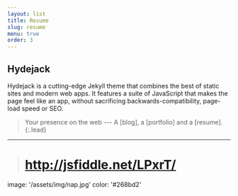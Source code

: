 ```yaml
---
layout: list
title: Resume
slug: resume
menu: true
order: 3
---
```


## Hydejack
Hydejack is a cutting-edge Jekyll theme that combines the best of static sites and modern web apps. It features a suite of JavaScript that makes the page feel like an app, without sacrificing backwards-compatibility, page-load speed or SEO.

> Your presence on the web --- A [blog], a [portfolio] and a [resume].
{:.lead}
---

> # http://jsfiddle.net/LPxrT/
image: '/assets/img/nap.jpg'
color: '#268bd2'
